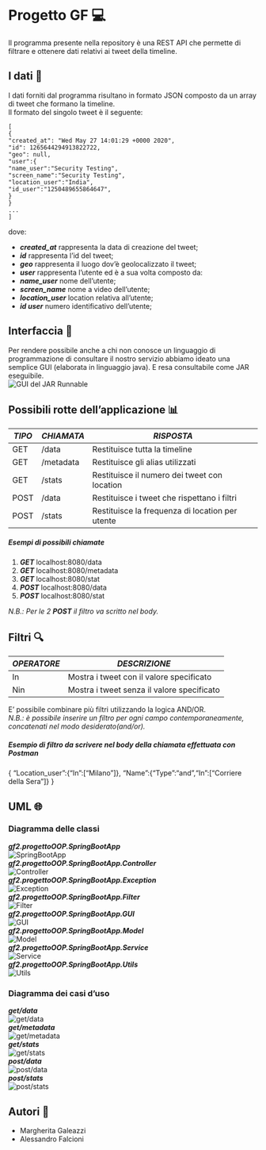 <!DOCTYPE html>
<html>

<head>
  <meta charset="utf-8">
  <meta name="viewport" content="width=device-width, initial-scale=1.0">
 
  <link rel="stylesheet" href="https://stackedit.io/style.css" />
</head>

<body class="stackedit">
  <div class="stackedit__html"><h1 id="progetto-gf---computer">Progetto GF   💻</h1>
<p>Il programma presente nella repository è una REST API che permette di filtrare e ottenere dati relativi ai tweet della timeline.</p>
<h2 id="i-dati-floppy_disk">I dati 💾</h2>
<p>I dati forniti dal programma risultano in formato JSON composto da un array di tweet che formano la timeline.<br>
Il formato del singolo tweet è il seguente:</p>
<pre><code>[
{
"created_at": "Wed May 27 14:01:29 +0000 2020",
"id": 1265644294913822722,
"geo": null,
"user":{
"name_user":"Security Testing",
"screen_name":"Security Testing",
"location_user":"India",
"id_user":"1250489655864647",
}
}
...
]
</code></pre>
<p>dove:</p>
<ul>
<li><em><strong>created_at</strong></em> rappresenta la data di creazione del tweet;</li>
<li><em><strong>id</strong></em> rappresenta l’id del tweet;</li>
<li><em><strong>geo</strong></em> rappresenta il luogo dov’è geolocalizzato il tweet;</li>
<li><em><strong>user</strong></em> rappresenta l’utente ed è a sua volta composto da:</li>
<li><em><strong>name_user</strong></em> nome dell’utente;</li>
<li><em><strong>screen_name</strong></em> nome a video dell’utente;</li>
<li><em><strong>location_user</strong></em> location relativa all’utente;</li>
<li><em><strong>id user</strong></em> numero identificativo dell’utente;</li>
</ul>
<h2 id="interfaccia---speech_balloon">Interfaccia   💬</h2>
<p>Per rendere possibile anche a chi non conosce un linguaggio di programmazione di consultare il nostro servizio abbiamo ideato una semplice GUI (elaborata in linguaggio java). E resa consultabile come JAR eseguibile.<br>
<img src="https://github.com/MargheritaGaleazzi/ProgettoEsame/blob/master/foto/GUI.JPG" alt="GUI del JAR Runnable"></p>
<h2 id="possibili-rotte-dellapplicazione--bar_chart">Possibili rotte dell’applicazione  📊</h2>

<table>
<thead>
<tr>
<th><em><strong>TIPO</strong></em></th>
<th><em><strong>CHIAMATA</strong></em></th>
<th><em><strong>RISPOSTA</strong></em></th>
</tr>
</thead>
<tbody>
<tr>
<td>GET</td>
<td>/data</td>
<td>Restituisce tutta la timeline</td>
</tr>
<tr>
<td>GET</td>
<td>/metadata</td>
<td>Restituisce gli alias utilizzati</td>
</tr>
<tr>
<td>GET</td>
<td>/stats</td>
<td>Restituisce il numero dei tweet con location</td>
</tr>
<tr>
<td>POST</td>
<td>/data</td>
<td>Restituisce i tweet che rispettano i filtri</td>
</tr>
<tr>
<td>POST</td>
<td>/stats</td>
<td>Restituisce la frequenza di location per utente</td>
</tr>
</tbody>
</table><h5 id="esempi-di-possibili-chiamate">Esempi di possibili chiamate</h5>
<ol>
<li><em><strong>GET</strong></em> localhost:8080/data</li>
<li><em><strong>GET</strong></em>  localhost:8080/metadata</li>
<li><em><strong>GET</strong></em>  localhost:8080/stat</li>
<li><em><strong>POST</strong></em>  localhost:8080/data</li>
<li><em><strong>POST</strong></em>  localhost:8080/stat</li>
</ol>
<p><em>N.B.: Per le 2 <em><strong>POST</strong></em> il filtro va scritto nel body.</em></p>
<h2 id="filtri----mag">Filtri    🔍</h2>

<table>
<thead>
<tr>
<th><em><strong>OPERATORE</strong></em></th>
<th><em><strong>DESCRIZIONE</strong></em></th>
</tr>
</thead>
<tbody>
<tr>
<td>In</td>
<td>Mostra i tweet con il valore specificato</td>
</tr>
<tr>
<td>Nin</td>
<td>Mostra i tweet senza il valore specificato</td>
</tr>
</tbody>
</table><p>E’ possibile combinare più filtri utilizzando la logica AND/OR.<br>
<em>N.B.: è possibile inserire un filtro per ogni campo contemporaneamente, concatenati nel modo desiderato(and/or).</em></p>
<h5 id="esempio-di-filtro-da-scrivere-nel-body-della-chiamata-effettuata-con-postman">Esempio di filtro da scrivere nel body della chiamata effettuata con <em>Postman</em></h5>
<p>{ “Location_user”:{“In”:[“Milano”]}, “Name”:{“Type”:“and”,“In”:[“Corriere della Sera”]} }</p>
<h2 id="uml---globe_with_meridians">UML   🌐</h2>
<h3 id="diagramma-delle-classi">Diagramma delle classi</h3>
<p><em><strong>gf2.progettoOOP.SpringBootApp</strong></em><br>
<img src="https://github.com/MargheritaGaleazzi/ProgettoEsame/blob/master/foto/SpringBootApp.JPG" alt="SpringBootApp"><br>
<em><strong>gf2.progettoOOP.SpringBootApp.Controller</strong></em><br>
<img src="https://github.com/MargheritaGaleazzi/ProgettoEsame/blob/master/foto/Controller.JPG" alt="Controller"><br>
<em><strong>gf2.progettoOOP.SpringBootApp.Exception</strong></em><br>
<img src="https://github.com/MargheritaGaleazzi/ProgettoEsame/blob/master/foto/Exception.JPG" alt="Exception"><br>
<em><strong>gf2.progettoOOP.SpringBootApp.Filter</strong></em><br>
<img src="https://github.com/MargheritaGaleazzi/ProgettoEsame/blob/master/foto/Filter.JPG" alt="Filter"><br>
<em><strong>gf2.progettoOOP.SpringBootApp.GUI</strong></em><br>
<img src="https://github.com/MargheritaGaleazzi/ProgettoEsame/blob/master/foto/GUI.JPG" alt="GUI"><br>
<em><strong>gf2.progettoOOP.SpringBootApp.Model</strong></em><br>
<img src="https://github.com/MargheritaGaleazzi/ProgettoEsame/blob/master/foto/Model.JPG" alt="Model"><br>
<em><strong>gf2.progettoOOP.SpringBootApp.Service</strong></em><br>
<img src="https://github.com/MargheritaGaleazzi/ProgettoEsame/blob/master/foto/Service.JPG" alt="Service"><br>
<em><strong>gf2.progettoOOP.SpringBootApp.Utils</strong></em><br>
<img src="https://github.com/MargheritaGaleazzi/ProgettoEsame/blob/master/foto/Utils.JPG" alt="Utils"></p>
<h3 id="diagramma-dei-casi-duso">Diagramma dei casi d’uso</h3>
<p><em><strong>get/data</strong></em><br>
<img src="https://github.com/MargheritaGaleazzi/ProgettoEsame/blob/master/foto/get_data.jpg" alt="get/data"><br>
<em><strong>get/metadata</strong></em><br>
<img src="https://github.com/MargheritaGaleazzi/ProgettoEsame/blob/master/foto/get_metadata.jpg" alt="get/metadata"><br>
<em><strong>get/stats</strong></em><br>
<img src="https://github.com/MargheritaGaleazzi/ProgettoEsame/blob/master/foto/get_stat.jpg" alt="get/stats"><br>
<em><strong>post/data</strong></em><br>
<img src="https://github.com/MargheritaGaleazzi/ProgettoEsame/blob/master/foto/post_data.jpg" alt="post/data"><br>
<em><strong>post/stats</strong></em><br>
<img src="https://github.com/MargheritaGaleazzi/ProgettoEsame/blob/master/foto/post_stat.jpg" alt="post/stats"></p>
<h2 id="autori--busts_in_silhouette">Autori  👥</h2>
<ul>
<li>Margherita Galeazzi</li>
<li>Alessandro Falcioni</li>
</ul>
</div>
</body>

</html>
